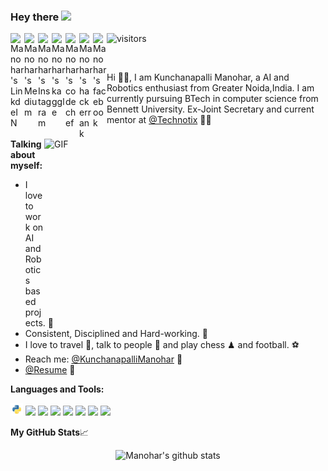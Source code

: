 ### Hey there <img src="https://media.giphy.com/media/hvRJCLFzcasrR4ia7z/giphy.gif" width="25px">
<a href="https://www.linkedin.com/in/manohar2000/">
  <img align="left" alt="Manohar's LinkdeIN" width="22px" src="https://cdn.jsdelivr.net/npm/simple-icons@v3/icons/linkedin.svg" />
</a>

<a href="https://medium.com/@maohar502">
  <img align="left" alt="Manohar's Medium" width="22px" src="https://cdns.iconmonstr.com/wp-content/assets/preview/2018/240/iconmonstr-medium-2.png" />
</a>

<a href="https://www.instagram.com/manoharr_08/">
  <img align="left" alt="Manohar's Instagram" width="22px" src="https://cdn.jsdelivr.net/npm/simple-icons@v3/icons/instagram.svg" />
</a>

<a href="https://www.kaggle.com/manohar502">
  <img align="left" alt="Manohar's kaggle" width="22px" src="https://cdn4.iconfinder.com/data/icons/logos-brands-5/24/kaggle-512.png" />
</a>

<a href="https://www.codechef.com/users/colhaox">
  <img align="left" alt="Manohar's codechef" width="22px" src="https://avatars1.githubusercontent.com/u/11960354?s=460&v=4" />
</a>


<a href="https://www.hackerrank.com/maohar502">
  <img align="left" alt="Manohar's hackerrank" width="22px" src="https://cdn4.iconfinder.com/data/icons/logos-and-brands-1/512/160_Hackerrank_logo_logos-512.png" />
</a>

<a href="https://www.facebook.com/manohar.dungeon.master/">
  <img align="left" alt="Manohar's facebook" width="22px" src="https://image.flaticon.com/icons/png/512/59/59439.png" />
</a>

![visitors](https://visitor-badge.glitch.me/badge?page_id=manohar2000.manohar2000)

<br />

Hi 🙋‍♂️, I am Kunchanapalli Manohar, a AI and Robotics enthusiast from Greater Noida,India. I am currently pursuing BTech in computer science from Bennett University.
Ex-Joint Secretary and current mentor at [@Technotix](https://www.instagram.com/technotix_bennett/) 👨‍💻

<img align="right" alt="GIF" src="https://i.pinimg.com/originals/a5/35/60/a53560c8088900e266880f779dacced7.gif" width="450" height="280" />

**Talking about myself:**

- I love to work on AI and Robotics based projects. 🤖
- Consistent, Disciplined and Hard-working. 💯
- I love to travel 🚗, talk to people 🤝 and play chess ♟ and football. ⚽️ 
- Reach me: [@KunchanapalliManohar](maohar502@gmail.com) 📩
- [@Resume](https://drive.google.com/drive/folders/12n0YKRmNHV6QdsvDen5IaLGIwRRBiqIC?usp=sharing) 📝

**Languages and Tools:**

<code><img height="20" src="https://raw.githubusercontent.com/github/explore/80688e429a7d4ef2fca1e82350fe8e3517d3494d/topics/python/python.png"></code>
<code><img height="20" src="https://raw.githubusercontent.com/isocpp/logos/master/cpp_logo.png"></code>
<code><img height="20" src="https://upload.wikimedia.org/wikipedia/en/thumb/3/30/Java_programming_language_logo.svg/1200px-Java_programming_language_logo.svg.png"></code>
<code><img height="20" src="https://upload.wikimedia.org/wikipedia/commons/thumb/2/2d/Tensorflow_logo.svg/1200px-Tensorflow_logo.svg.png"></code>
<code><img height="20" src="https://upload.wikimedia.org/wikipedia/commons/thumb/0/05/Scikit_learn_logo_small.svg/1200px-Scikit_learn_logo_small.svg.png"></code>
<code><img height="20" src="https://upload.wikimedia.org/wikipedia/commons/thumb/b/bb/Ros_logo.svg/1280px-Ros_logo.svg.png"></code>
<code><img height="20" src="https://upload.wikimedia.org/wikipedia/en/thumb/1/13/Gazebo_logo.svg/1024px-Gazebo_logo.svg.png"></code>
<code><img height="20" src="https://upload.wikimedia.org/wikipedia/commons/thumb/8/87/Arduino_Logo.svg/1280px-Arduino_Logo.svg.png"></code>


**My GitHub Stats**📈

<p align="center"> <img src="https://github-readme-stats.vercel.app/api?username=manohar2000&count_private=true&theme=radical" alt="Manohar's github stats" />

